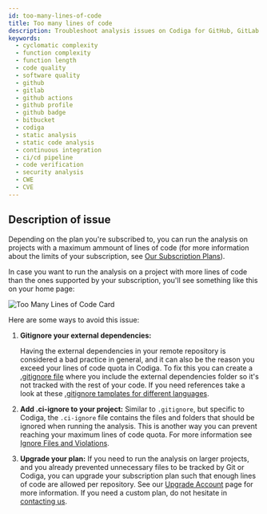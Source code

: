 ```yaml
---
id: too-many-lines-of-code
title: Too many lines of code
description: Troubleshoot analysis issues on Codiga for GitHub, GitLab and Bitbucket and spot any security or vulnerability issue. Support for 12+ languages, start for free today.
keywords:
  - cyclomatic complexity
  - function complexity
  - function length
  - code quality
  - software quality
  - github
  - gitlab
  - github actions
  - github profile
  - github badge
  - bitbucket
  - codiga
  - static analysis
  - static code analysis
  - continuous integration
  - ci/cd pipeline
  - code verification
  - security analysis
  - CWE
  - CVE
---
```


## Description of issue

Depending on the plan you're subscribed to, you can run the analysis on projects with a maximum ammount of lines of code (for more information about the limits of your subscription, see [Our Subscription Plans](https://www.codiga.io/pricing)).

In case you want to run the analysis on a project with more lines of code than the ones supported by your subscription, you'll see something like this on your home page:

![Too Many Lines of Code Card](/img/troubleshooting/too-many-lines-of-code-card.jpg)

Here are some ways to avoid this issue:

1. **Gitignore your external dependencies:**

   Having the external dependencies in your remote repository is considered a bad practice in general, and it can also be the reason you exceed your lines of code quota in Codiga. To fix this you can create a [.gitignore file](https://git-scm.com/docs/gitignore) where you include the external dependencies folder so it's not tracked with the rest of your code.
   If you need references take a look at these [.gitignore tamplates for different languages](https://github.com/github/gitignore).

2. **Add .ci-ignore to your project:**
   Similar to `.gitignore`, but specific to Codiga, the `.ci-ignore` file contains the files and folders that should be ignored when running the analysis. This is another way you can prevent reaching your maximum lines of code quota. For more information see [Ignore Files and Violations](https://doc.codiga.io/docs/ignore-files/).

3. **Upgrade your plan:**
   If you need to run the analysis on larger projects, and you already prevented unnecessary files to be tracked by Git or Codiga, you can upgrade your subscription plan such that enough lines of code are allowed per repository. See our [Upgrade Account](https://app.codiga.io/account/upgrade) page for more information. If you need a custom plan, do not hesitate in [contacting us](https://codiga.io/contact-us/).
